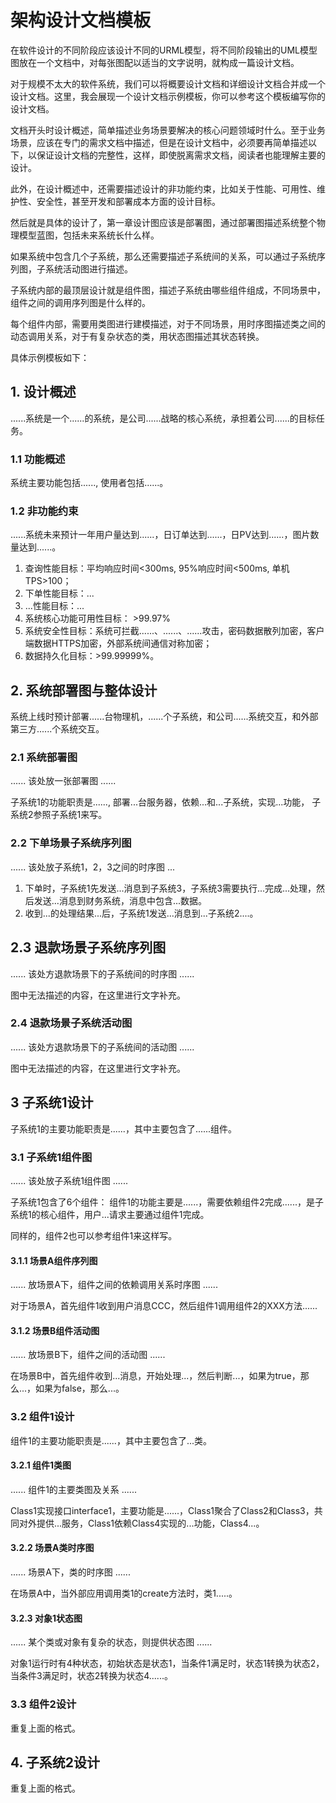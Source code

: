 # 架构设计文档模板

在软件设计的不同阶段应该设计不同的URML模型，将不同阶段输出的UML模型图放在一个文档中，对每张图配以适当的文字说明，就构成一篇设计文档。

对于规模不太大的软件系统，我们可以将概要设计文档和详细设计文档合并成一个设计文档。这里，我会展现一个设计文档示例模板，你可以参考这个模板编写你的设计文档。

文档开头时设计概述，简单描述业务场景要解决的核心问题领域时什么。至于业务场景，应该在专门的需求文档中描述，但是在设计文档中，必须要再简单描述以下，以保证设计文档的完整性，这样，即使脱离需求文档，阅读者也能理解主要的设计。

此外，在设计概述中，还需要描述设计的非功能约束，比如关于性能、可用性、维护性、安全性，甚至开发和部署成本方面的设计目标。

然后就是具体的设计了，第一章设计图应该是部署图，通过部署图描述系统整个物理模型蓝图，包括未来系统长什么样。

如果系统中包含几个子系统，那么还需要描述子系统间的关系，可以通过子系统序列图，子系统活动图进行描述。

子系统内部的最顶层设计就是组件图，描述子系统由哪些组件组成，不同场景中，组件之间的调用序列图是什么样的。

每个组件内部，需要用类图进行建模描述，对于不同场景，用时序图描述类之间的动态调用关系，对于有复杂状态的类，用状态图描述其状态转换。

具体示例模板如下：

## 1. 设计概述

......系统是一个......的系统，是公司......战略的核心系统，承担着公司......的目标任务。

### 1.1 功能概述

系统主要功能包括......, 使用者包括......。

### 1.2 非功能约束

......系统未来预计一年用户量达到......，日订单达到......，日PV达到......，图片数量达到......。
1. 查询性能目标：平均响应时间<300ms, 95%响应时间<500ms, 单机TPS>100；
2. 下单性能目标：...
3. ...性能目标：...
4. 系统核心功能可用性目标： >99.97%
5. 系统安全性目标：系统可拦截......、......、......攻击，密码数据散列加密，客户端数据HTTPS加密，外部系统间通信对称加密；
6. 数据持久化目标：>99.99999%。

## 2. 系统部署图与整体设计

系统上线时预计部署......台物理机，......个子系统，和公司......系统交互，和外部第三方......个系统交互。

### 2.1 系统部署图

...... 该处放一张部署图 ......

子系统1的功能职责是......, 部署...台服务器，依赖...和...子系统，实现...功能，
子系统2参照子系统1来写。

### 2.2 下单场景子系统序列图

...... 该处放子系统1，2，3之间的时序图 ...

1. 下单时，子系统1先发送...消息到子系统3，子系统3需要执行...完成...处理，然后发送...消息到财务系统，消息中包含...数据。
2. 收到...的处理结果...后，子系统1发送...消息到...子系统2....。


## 2.3 退款场景子系统序列图

...... 该处方退款场景下的子系统间的时序图 ......

图中无法描述的内容，在这里进行文字补充。

### 2.4 退款场景子系统活动图

...... 该处方退款场景下的子系统间的活动图 ......

图中无法描述的内容，在这里进行文字补充。

## 3 子系统1设计

子系统1的主要功能职责是......，其中主要包含了......组件。

### 3.1 子系统1组件图


...... 该处放子系统1组件图 ......

子系统1包含了6个组件：
组件1的功能主要是......，需要依赖组件2完成......，是子系统1的核心组件，用户...请求主要通过组件1完成。

同样的，组件2也可以参考组件1来这样写。

#### 3.1.1 场景A组件序列图

...... 放场景A下，组件之间的依赖调用关系时序图 ......

对于场景A，首先组件1收到用户消息CCC，然后组件1调用组件2的XXX方法......

#### 3.1.2 场景B组件活动图

...... 放场景B下，组件之间的活动图 ......

在场景B中，首先组件收到...消息，开始处理...，然后判断...，如果为true，那么...，如果为false，那么...。

### 3.2 组件1设计

组件1的主要功能职责是......，其中主要包含了...类。

#### 3.2.1 组件1类图

...... 组件1的主要类图及关系 ......

Class1实现接口interface1，主要功能是......，Class1聚合了Class2和Class3，共同对外提供...服务，Class1依赖Class4实现的...功能，Class4...。

#### 3.2.2 场景A类时序图

...... 场景A下，类的时序图 ......

在场景A中，当外部应用调用类1的create方法时，类1.....。

#### 3.2.3 对象1状态图

...... 某个类或对象有复杂的状态，则提供状态图 ......

对象1运行时有4种状态，初始状态是状态1，当条件1满足时，状态1转换为状态2，当条件3满足时，状态2转换为状态4......。

### 3.3 组件2设计

重复上面的格式。

## 4. 子系统2设计

重复上面的格式。



